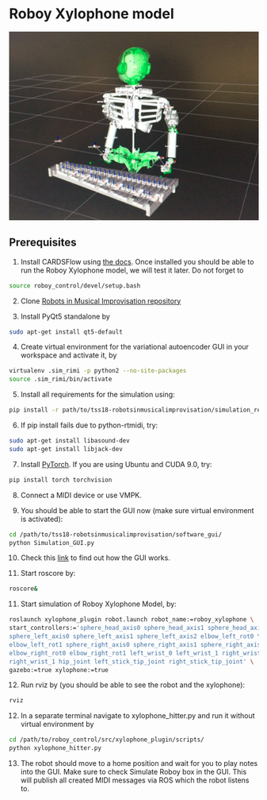 # Roboy Xylophone model
![Roboy Xylophone RViz](roboy_rviz.png)

## Prerequisites
1. Install CARDSFlow using [the docs](https://cardsflow.readthedocs.io/en/latest/Usage/0_installation.html). Once installed you should be able to run the Roboy Xylophone model, we will test it later. Do not forget to
```bash
source roboy_control/devel/setup.bash
```

2. Clone [Robots in Musical Improvisation repository](https://github.com/Roboy/tss18-robotsinmusicalimprovisation)

3. Install PyQt5 standalone by
```bash
sudo apt-get install qt5-default
```

4. Create virtual environment for the variational autoencoder GUI in your workspace and activate it, by
```bash
virtualenv .sim_rimi -p python2 --no-site-packages
source .sim_rimi/bin/activate
```

5. Install all requirements for the simulation using:
```bash
pip install -r path/to/tss18-robotsinmusicalimprovisation/simulation_requirements.txt
```

6. If pip install fails due to python-rtmidi, try:
```bash
sudo apt-get install libasound-dev
sudo apt-get install libjack-dev
```

7. Install [PyTorch](https://pytorch.org). If you are using Ubuntu and CUDA 9.0, try:
```bash
pip install torch torchvision
```
8. Connect a MIDI device or use VMPK.

9. You should be able to start the GUI now (make sure virtual environment is activated):
```bash
cd /path/to/tss18-robotsinmusicalimprovisation/software_gui/
python Simulation_GUI.py
```

10. Check this [link](https://github.com/Roboy/tss18-robotsinmusicalimprovisation/tree/master/software_gui) to find out how the GUI works.

10. Start roscore by:
```bash
roscore&
```

11. Start simulation of Roboy Xylophone Model, by:
```bash
roslaunch xylophone_plugin robot.launch robot_name:=roboy_xylophone \
start_controllers:='sphere_head_axis0 sphere_head_axis1 sphere_head_axis2 \
sphere_left_axis0 sphere_left_axis1 sphere_left_axis2 elbow_left_rot0 \
elbow_left_rot1 sphere_right_axis0 sphere_right_axis1 sphere_right_axis2 \
elbow_right_rot0 elbow_right_rot1 left_wrist_0 left_wrist_1 right_wrist_0 \
right_wrist_1 hip_joint left_stick_tip_joint right_stick_tip_joint' \
gazebo:=true xylophone:=true
```

12. Run rviz by (you should be able to see the robot and the xylophone):
```bash
rviz
```

12. In a separate terminal navigate to xylophone_hitter.py and run it without virtual environment by
```bash
cd /path/to/roboy_control/src/xylophone_plugin/scripts/
python xylophone_hitter.py
```

13. The robot should move to a home position and wait for you to play notes into the GUI. Make sure to check Simulate Roboy box in the GUI. This will publish all created MIDI messages via ROS which the robot listens to.
